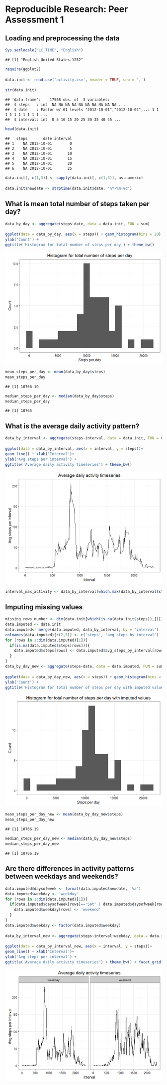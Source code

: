# Reproducible Research: Peer Assessment 1


## Loading and preprocessing the data

```r
Sys.setlocale("LC_TIME", "English")
```

```
## [1] "English_United States.1252"
```

```r
require(ggplot2)

data.init <- read.csv('activity.csv', header = TRUE, sep = ',')

str(data.init)
```

```
## 'data.frame':	17568 obs. of  3 variables:
##  $ steps   : int  NA NA NA NA NA NA NA NA NA NA ...
##  $ date    : Factor w/ 61 levels "2012-10-01","2012-10-02",..: 1 1 1 1 1 1 1 1 1 1 ...
##  $ interval: int  0 5 10 15 20 25 30 35 40 45 ...
```

```r
head(data.init)
```

```
##   steps       date interval
## 1    NA 2012-10-01        0
## 2    NA 2012-10-01        5
## 3    NA 2012-10-01       10
## 4    NA 2012-10-01       15
## 5    NA 2012-10-01       20
## 6    NA 2012-10-01       25
```

```r
data.init[, c(1,3)] <- sapply(data.init[, c(1,3)], as.numeric)

data.init$newdate <- strptime(data.init$date, '%Y-%m-%d')
```

## What is mean total number of steps taken per day?

```r
data_by_day <- aggregate(steps~date, data = data.init, FUN = sum)

ggplot(data = data_by_day, aes(x = steps)) + geom_histogram(bins = 20) + xlab('Steps per day')+
ylab('Count') +
ggtitle('Histogram for total number of steps per day') + theme_bw()
```

![](PA1_template_files/figure-html/unnamed-chunk-2-1.png)<!-- -->

```r
mean_steps_per_day <- mean(data_by_day$steps)
mean_steps_per_day
```

```
## [1] 10766.19
```

```r
median_steps_per_day <- median(data_by_day$steps)
median_steps_per_day
```

```
## [1] 10765
```

## What is the average daily activity pattern?

```r
data_by_interval <- aggregate(steps~interval, data = data.init, FUN = mean)

ggplot(data = data_by_interval, aes(x = interval, y = steps))+
geom_line() + xlab('Interval')+
ylab('Avg steps per interval') +
ggtitle('Average daily activity timeseries') + theme_bw()
```

![](PA1_template_files/figure-html/unnamed-chunk-3-1.png)<!-- -->

```r
interval_max_activity <- data_by_interval[which.max(data_by_interval$steps),1]
```

## Imputing missing values

```r
missing_rows_number <- dim(data.init[which(is.na(data.init$steps)),])[1]
data.imputed <- data.init
data.imputed<- merge(data.imputed, data_by_interval, by = 'interval')
colnames(data.imputed)[c(2,5)] <- c('steps', 'avg_steps_by_interval')
for (rows in 1:dim(data.imputed)[1]){
  if(is.na(data.imputed$steps[rows])){
    data.imputed$steps[rows] <- data.imputed$avg_steps_by_interval[rows]
  }
}
data_by_day_new <- aggregate(steps~date, data = data.imputed, FUN = sum)

ggplot(data = data_by_day_new, aes(x = steps)) + geom_histogram(bins = 20) + xlab('Steps per day')+
ylab('Count') +
ggtitle('Histogram for total number of steps per day with imputed values') + theme_bw()
```

![](PA1_template_files/figure-html/unnamed-chunk-4-1.png)<!-- -->

```r
mean_steps_per_day_new <- mean(data_by_day_new$steps)
mean_steps_per_day_new
```

```
## [1] 10766.19
```

```r
median_steps_per_day_new <- median(data_by_day_new$steps)
median_steps_per_day_new
```

```
## [1] 10766.19
```

## Are there differences in activity patterns between weekdays and weekends?

```r
data.imputed$daysofweek <- format(data.imputed$newdate, '%a')
data.imputed$weekday <- 'weekday'
for (rows in 1:dim(data.imputed)[1]){
  if(data.imputed$daysofweek[rows]=='Sat' | data.imputed$daysofweek[rows]=='Sun'){
    data.imputed$weekday[rows] <- 'weekend'
  }
}
data.imputed$weekday <- factor(data.imputed$weekday)

data_by_interval_new <- aggregate(steps~interval+weekday, data = data.imputed, FUN = mean)

ggplot(data = data_by_interval_new, aes(x = interval, y = steps))+
geom_line() + xlab('Interval')+
ylab('Avg steps per interval') +
ggtitle('Average daily activity timeseries') + theme_bw() + facet_grid( ~ weekday)
```

![](PA1_template_files/figure-html/unnamed-chunk-5-1.png)<!-- -->

